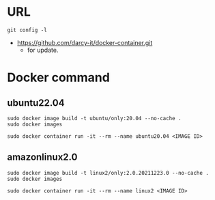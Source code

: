 # URL
~~~
git config -l
~~~
- https://github.com/darcy-it/docker-container.git
    - for update.

# Docker command

## ubuntu22.04
```
sudo docker image build -t ubuntu/only:20.04 --no-cache .
sudo docker images
```
~~~
sudo docker container run -it --rm --name ubuntu20.04 <IMAGE ID>
~~~

## amazonlinux2.0
~~~
sudo docker image build -t linux2/only:2.0.20211223.0 --no-cache .
sudo docker images
~~~
~~~
sudo docker container run -it --rm --name linux2 <IMAGE ID>
~~~
